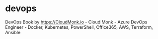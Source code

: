 # devops
DevOps Book by https://CloudMonk.io - Cloud Monk - Azure DevOps Engineer - Docker, Kubernetes, PowerShell, Office365, AWS, Terraform, Ansible
